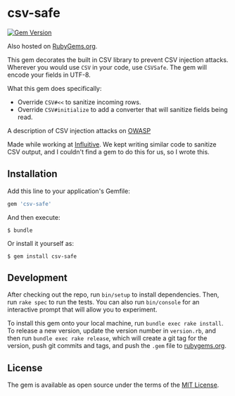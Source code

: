# csv-safe

[![Gem Version](https://badge.fury.io/rb/csv-safe.svg)](https://badge.fury.io/rb/csv-safe)

Also hosted on [RubyGems.org](https://rubygems.org/gems/csv-safe).

This gem decorates the built in CSV library to prevent CSV injection attacks. Wherever you would use `CSV` in your code, use `CSVSafe`. The gem will encode your fields in UTF-8.

What this gem does specifically:
 - Override `CSV#<<` to sanitize incoming rows.
 - Override `CSV#initialize` to add a converter that will sanitize fields being read.

A description of CSV injection attacks on [OWASP](https://www.owasp.org/index.php/CSV_Excel_Macro_Injection) 

Made while working at [Influitive](https://influitive.com/). We kept writing similar code to sanitize CSV output, and I couldn't find a gem to do this for us, so I wrote this. 


## Installation

Add this line to your application's Gemfile:

```ruby
gem 'csv-safe'
```

And then execute:

    $ bundle

Or install it yourself as:

    $ gem install csv-safe

## Development

After checking out the repo, run `bin/setup` to install dependencies. Then, run `rake spec` to run the tests. You can also run `bin/console` for an interactive prompt that will allow you to experiment.

To install this gem onto your local machine, run `bundle exec rake install`. To release a new version, update the version number in `version.rb`, and then run `bundle exec rake release`, which will create a git tag for the version, push git commits and tags, and push the `.gem` file to [rubygems.org](https://rubygems.org).

## License

The gem is available as open source under the terms of the [MIT License](https://opensource.org/licenses/MIT).
